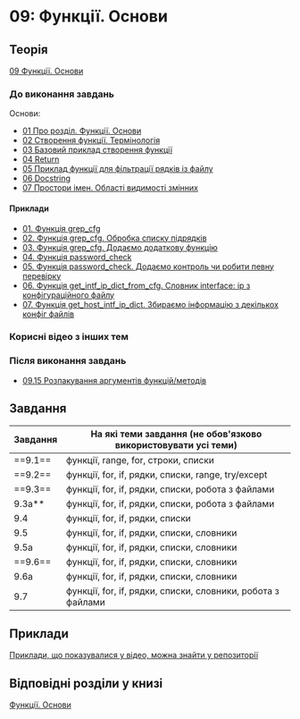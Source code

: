 # 09: Функції. Основи

## Теорія

[09 Функції. Основи](https://youtube.com/playlist?list=PLlwMBlO5_y3RWoXcmUh_h3LqJ8V5tPL3v)

### До виконання завдань

Основи:

* [01 Про розділ. Функції. Основи](https://youtu.be/vPxO3a6cbn0)
* [02 Створення функції. Термінологія](https://youtu.be/kzEJOPz8dRg)
* [03 Базовий приклад створення функції](https://youtu.be/z7g75ndijV0)
* [04 Return](https://youtu.be/bFhKy9Tf2iY)
* [05 Приклад функції для фільтрації рядків із файлу](https://youtu.be/HH2rYK_sK6c)
* [06 Docstring](https://youtu.be/Urld68FzS5k)
* [07 Простори імен. Області видимості змінних](https://youtu.be/Ce-aQVEAbPI)

#### Приклади

* [01. Функція grep_cfg](https://youtu.be/FZ_jjIGCJXo)
* [02. Функція grep_cfg. Обробка списку підрядків](https://youtu.be/BRHzVF4s_F8)
* [03. Функція grep_cfg. Додаємо додаткову функцію](https://youtu.be/NKPbSsFh4zI)
* [04. Функція password_check](https://youtu.be/uuzluS9YunQ)
* [05. Функція password_check. Додаємо контроль чи робити певну перевірку](https://youtu.be/iHe5sCiy9Oo)
* [06. Функція get_intf_ip_dict_from_cfg. Словник interface: ip з конфігураційного файлу](https://youtu.be/bwYmp6fx138)
* [07. Функція get_host_intf_ip_dict. Збираємо інформацію з декількох конфіг файлів](https://youtu.be/YMM80Da5wxU)


### Корисні відео з інших тем


### Після виконання завдань

* [09.15 Розпакування аргументів функцій/методів](https://youtu.be/tf0SiFLit7o?si=kBfP0DFCcEstQwrE)

## Завдання

| Завдання |      На які теми завдання (не обов'язково використовувати усі теми)     |
|---------|------------------------------- |
|  ==9.1==   | функції, range, for, cтроки, списки |
|  ==9.2==   | функції, for, if, рядки, списки, range, try/except |
|  ==9.3==   | функції, for, if, рядки, списки, робота з файлами |
|  9.3a**  | функції, for, if, рядки, списки, робота з файлами |
|  9.4    | функції, for, if, рядки, списки |
|  9.5    | функції, for, if, рядки, списки, словники |
|  9.5a   | функції, for, if, рядки, списки, словники |
|  ==9.6==   | функції, for, if, рядки, списки, словники |
|  9.6a   | функції, for, if, рядки, списки, словники |
|  9.7    | функції, for, if, рядки, списки, словники, робота з файлами |


## Приклади

[Приклади, що показувалися у відео, можна знайти у репозиторії](https://github.com/natenka/pynenguk-examples/tree/main/examples/09_functions)

## Відповідні розділи у книзі

[Функції. Основи](https://pyneng.io/book/09-functions/)

